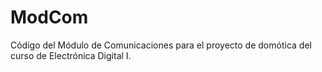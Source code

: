 # ModCom
Código del Módulo de Comunicaciones para el proyecto de domótica del curso de Electrónica Digital I.
